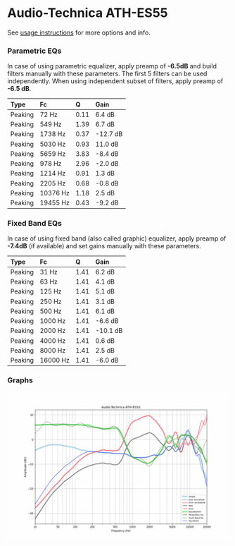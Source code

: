 # Audio-Technica ATH-ES55
See [usage instructions](https://github.com/jaakkopasanen/AutoEq#usage) for more options and info.

### Parametric EQs
In case of using parametric equalizer, apply preamp of **-6.5dB** and build filters manually
with these parameters. The first 5 filters can be used independently.
When using independent subset of filters, apply preamp of **-6.5 dB**.

| Type    | Fc       |    Q | Gain     |
|:--------|:---------|:-----|:---------|
| Peaking | 72 Hz    | 0.11 | 6.4 dB   |
| Peaking | 549 Hz   | 1.39 | 6.7 dB   |
| Peaking | 1738 Hz  | 0.37 | -12.7 dB |
| Peaking | 5030 Hz  | 0.93 | 11.0 dB  |
| Peaking | 5659 Hz  | 3.83 | -8.4 dB  |
| Peaking | 978 Hz   | 2.96 | -2.0 dB  |
| Peaking | 1214 Hz  | 0.91 | 1.3 dB   |
| Peaking | 2205 Hz  | 0.68 | -0.8 dB  |
| Peaking | 10376 Hz | 1.18 | 2.5 dB   |
| Peaking | 19455 Hz | 0.43 | -9.2 dB  |

### Fixed Band EQs
In case of using fixed band (also called graphic) equalizer, apply preamp of **-7.4dB**
(if available) and set gains manually with these parameters.

| Type    | Fc       |    Q | Gain     |
|:--------|:---------|:-----|:---------|
| Peaking | 31 Hz    | 1.41 | 6.2 dB   |
| Peaking | 63 Hz    | 1.41 | 4.1 dB   |
| Peaking | 125 Hz   | 1.41 | 5.1 dB   |
| Peaking | 250 Hz   | 1.41 | 3.1 dB   |
| Peaking | 500 Hz   | 1.41 | 6.1 dB   |
| Peaking | 1000 Hz  | 1.41 | -6.6 dB  |
| Peaking | 2000 Hz  | 1.41 | -10.1 dB |
| Peaking | 4000 Hz  | 1.41 | 0.6 dB   |
| Peaking | 8000 Hz  | 1.41 | 2.5 dB   |
| Peaking | 16000 Hz | 1.41 | -6.0 dB  |

### Graphs
![](./Audio-Technica%20ATH-ES55.png)